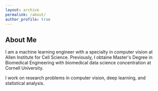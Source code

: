 ```yaml
---
layout: archive
permalink: /about/
author_profile: true
---
```

## About Me

I am a machine learning engineer with a specialty in computer vision at Allen Institute for Cell Science. Previously, I obtaine Master's Degree in Biomedical Engineering with biomedical data science concentration at Cornell University.

I work on research problems in computer vision, deep learning, and statistical analysis.
